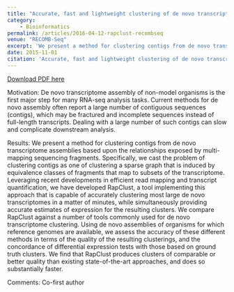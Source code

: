 ```yaml
---
title: "Accurate, fast and lightweight clustering of de novo transcriptomes using fragment equivalence classes"
category:
    - Bioinformatics
permalink: /articles/2016-04-12-rapclust-recombseq
venue: "RECOMB-Seq"
excerpt: 'We present a method for clustering contigs from de novo transcriptome assemblies based upon the relationships exposed by multi-mapping sequencing fragments.'
date: 2015-11-01
citation: 'Accurate, fast and lightweight clustering of de novo transcriptomes using fragment equivalence classes A Srivastava*, <u>H Sarkar</u>*, L Malik, R Patro - arXiv preprint arXiv:1604.03250, 2016'
---
```


<a href='https://arxiv.org/pdf/1604.03250'>Download PDF here</a>

Motivation: De novo transcriptome assembly of non-model organisms is the first major step for many RNA-seq analysis tasks. Current methods for de novo assembly often report a large number of contiguous sequences (contigs), which may be fractured and incomplete sequences instead of full-length transcripts. Dealing with a large number of such contigs can slow and complicate downstream analysis.

Results: We present a method for clustering contigs from de novo transcriptome assemblies based upon the relationships exposed by multi-mapping sequencing fragments. Specifically, we cast the problem of clustering contigs as one of clustering a sparse graph that is induced by equivalence classes of fragments that map to subsets of the transcriptome. Leveraging recent developments in efficient read mapping and transcript quantification, we have developed RapClust, a tool implementing this approach that is capable of accurately clustering most large de novo transcriptomes in a matter of minutes, while simultaneously providing accurate estimates of expression for the resulting clusters. We compare RapClust against a number of tools commonly used for de novo transcriptome clustering. Using de novo assemblies of organisms for which reference genomes are available, we assess the accuracy of these different methods in terms of the quality of the resulting clusterings, and the concordance of differential expression tests with those based on ground truth clusters. We find that RapClust produces clusters of comparable or better quality than existing state-of-the-art approaches, and does so substantially faster.

Comments: Co-first author